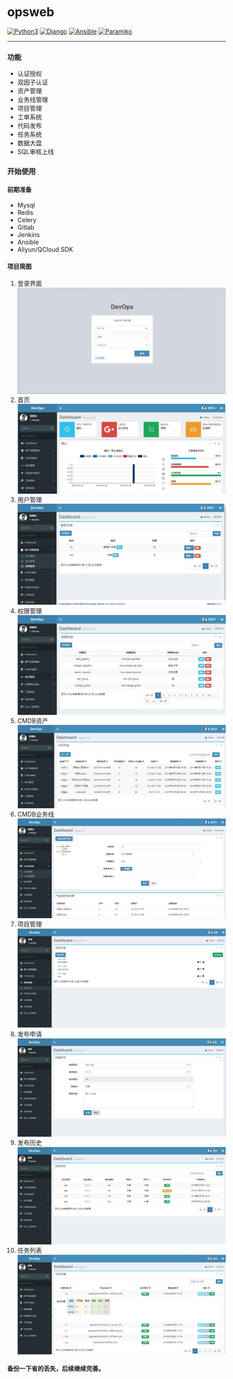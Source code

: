 # opsweb

[![Python3](https://img.shields.io/badge/python-2.7-green.svg?style=plastic)](https://www.python.org/)
[![Django](https://img.shields.io/badge/django-1.11-brightgreen.svg?style=plastic)](https://www.djangoproject.com/)
[![Ansible](https://img.shields.io/badge/ansible-1.9.6-blue.svg?style=plastic)](https://www.ansible.com/)
[![Paramiko](https://img.shields.io/badge/paramiko-2.1.2-green.svg?style=plastic)](http://www.paramiko.org/)

----

### 功能
  - 认证授权
  - 双因子认证
  - 资产管理 
  - 业务线管理 
  - 项目管理 
  - 工单系统 
  - 代码发布 
  - 任务系统 
  - 数据大盘 
  - SQL审核上线

### 开始使用
#### 前期准备
  - Mysql
  - Redis
  - Celery
  - Gitlab
  - Jenkins
  - Ansible
  - Aliyun/QCloud SDK
#### 项目简图
1. 登录界面
![登录界面](./pic/登录页.jpg)
2. 首页
![首页](./pic/index.jpg)
3. 用户管理
![角色管理](./pic/角色管理.jpg)
4. 权限管理
![权限管理](./pic/权限管理.jpg)
5. CMDB资产
![CMDB资产](./pic/CMDB资产.jpg)
6. CMDB业务线
![CMDB业务线](./pic/CMDB业务线.jpg)
7. 项目管理
![项目管理](./pic/项目管理.jpg)
8. 发布申请
![发布申请](./pic/发布申请.jpg)
9. 发布历史
![发布历史](./pic/发布历史.jpg)
10. 任务列表
![任务列表](./pic/任务列表.jpg)
#### 备份一下省的丢失，后续继续完善。
